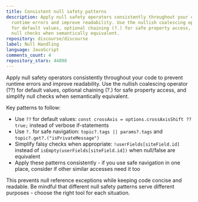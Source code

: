 ```yaml
---
title: Consistent null safety patterns
description: Apply null safety operators consistently throughout your code to prevent
  runtime errors and improve readability. Use the nullish coalescing operator (??)
  for default values, optional chaining (?.) for safe property access, and simplify
  null checks when semantically equivalent.
repository: discourse/discourse
label: Null Handling
language: JavaScript
comments_count: 4
repository_stars: 44898
---
```


Apply null safety operators consistently throughout your code to prevent runtime errors and improve readability. Use the nullish coalescing operator (??) for default values, optional chaining (?.) for safe property access, and simplify null checks when semantically equivalent.

Key patterns to follow:
- Use `??` for default values: `const crossAxis = options.crossAxisShift ?? true;` instead of verbose if-statements
- Use `?.` for safe navigation: `topic?.tags || params?.tags` and `topic?.get?.("isPrivateMessage")` 
- Simplify falsy checks when appropriate: `!userFields[siteField.id]` instead of `isEmpty(userFields[siteField.id])` when null/false are equivalent
- Apply these patterns consistently - if you use safe navigation in one place, consider if other similar accesses need it too

This prevents null reference exceptions while keeping code concise and readable. Be mindful that different null safety patterns serve different purposes - choose the right tool for each situation.